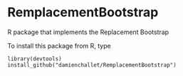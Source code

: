 # RemplacementBootstrap
R package that implements the Replacement Bootstrap

To install this package from R, type


	library(devtools)
	install_github("damienchallet/RemplacementBootstrap")
